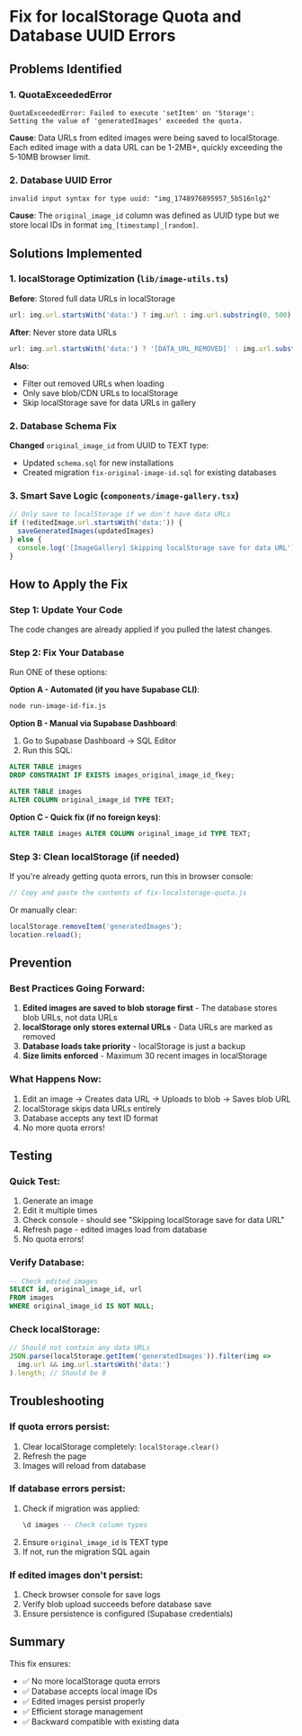 # Fix for localStorage Quota and Database UUID Errors

## Problems Identified

### 1. QuotaExceededError
```
QuotaExceededError: Failed to execute 'setItem' on 'Storage': 
Setting the value of 'generatedImages' exceeded the quota.
```

**Cause**: Data URLs from edited images were being saved to localStorage. Each edited image with a data URL can be 1-2MB+, quickly exceeding the 5-10MB browser limit.

### 2. Database UUID Error
```
invalid input syntax for type uuid: "img_1748976895957_5b516nlg2"
```

**Cause**: The `original_image_id` column was defined as UUID type but we store local IDs in format `img_[timestamp]_[random]`.

## Solutions Implemented

### 1. localStorage Optimization (`lib/image-utils.ts`)

**Before**: Stored full data URLs in localStorage
```typescript
url: img.url.startsWith('data:') ? img.url : img.url.substring(0, 500)
```

**After**: Never store data URLs
```typescript
url: img.url.startsWith('data:') ? '[DATA_URL_REMOVED]' : img.url.substring(0, 500)
```

**Also**:
- Filter out removed URLs when loading
- Only save blob/CDN URLs to localStorage
- Skip localStorage save for data URLs in gallery

### 2. Database Schema Fix

**Changed** `original_image_id` from UUID to TEXT type:
- Updated `schema.sql` for new installations
- Created migration `fix-original-image-id.sql` for existing databases

### 3. Smart Save Logic (`components/image-gallery.tsx`)

```typescript
// Only save to localStorage if we don't have data URLs
if (!editedImage.url.startsWith('data:')) {
  saveGeneratedImages(updatedImages)
} else {
  console.log('[ImageGallery] Skipping localStorage save for data URL')
}
```

## How to Apply the Fix

### Step 1: Update Your Code
The code changes are already applied if you pulled the latest changes.

### Step 2: Fix Your Database
Run ONE of these options:

**Option A - Automated (if you have Supabase CLI)**:
```bash
node run-image-id-fix.js
```

**Option B - Manual via Supabase Dashboard**:
1. Go to Supabase Dashboard → SQL Editor
2. Run this SQL:
```sql
ALTER TABLE images 
DROP CONSTRAINT IF EXISTS images_original_image_id_fkey;

ALTER TABLE images 
ALTER COLUMN original_image_id TYPE TEXT;
```

**Option C - Quick fix (if no foreign keys)**:
```sql
ALTER TABLE images ALTER COLUMN original_image_id TYPE TEXT;
```

### Step 3: Clean localStorage (if needed)
If you're already getting quota errors, run this in browser console:
```javascript
// Copy and paste the contents of fix-localstorage-quota.js
```

Or manually clear:
```javascript
localStorage.removeItem('generatedImages');
location.reload();
```

## Prevention

### Best Practices Going Forward:
1. **Edited images are saved to blob storage first** - The database stores blob URLs, not data URLs
2. **localStorage only stores external URLs** - Data URLs are marked as removed
3. **Database loads take priority** - localStorage is just a backup
4. **Size limits enforced** - Maximum 30 recent images in localStorage

### What Happens Now:
1. Edit an image → Creates data URL → Uploads to blob → Saves blob URL
2. localStorage skips data URLs entirely
3. Database accepts any text ID format
4. No more quota errors!

## Testing

### Quick Test:
1. Generate an image
2. Edit it multiple times
3. Check console - should see "Skipping localStorage save for data URL"
4. Refresh page - edited images load from database
5. No quota errors!

### Verify Database:
```sql
-- Check edited images
SELECT id, original_image_id, url 
FROM images 
WHERE original_image_id IS NOT NULL;
```

### Check localStorage:
```javascript
// Should not contain any data URLs
JSON.parse(localStorage.getItem('generatedImages')).filter(img => 
  img.url && img.url.startsWith('data:')
).length; // Should be 0
```

## Troubleshooting

### If quota errors persist:
1. Clear localStorage completely: `localStorage.clear()`
2. Refresh the page
3. Images will reload from database

### If database errors persist:
1. Check if migration was applied: 
   ```sql
   \d images -- Check column types
   ```
2. Ensure `original_image_id` is TEXT type
3. If not, run the migration SQL again

### If edited images don't persist:
1. Check browser console for save logs
2. Verify blob upload succeeds before database save
3. Ensure persistence is configured (Supabase credentials)

## Summary

This fix ensures:
- ✅ No more localStorage quota errors
- ✅ Database accepts local image IDs
- ✅ Edited images persist properly
- ✅ Efficient storage management
- ✅ Backward compatible with existing data